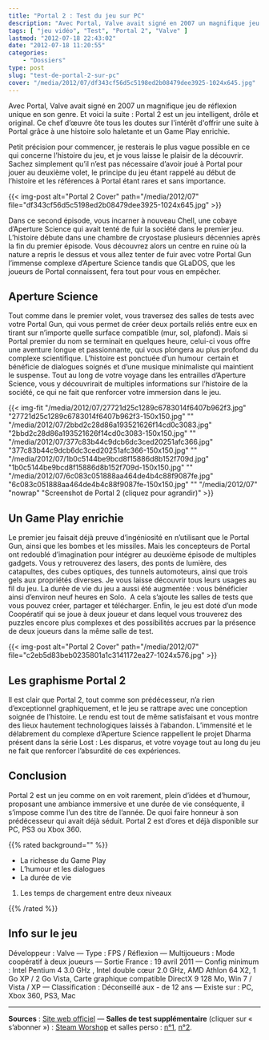 ```yaml
---
title: "Portal 2 : Test du jeu sur PC"
description: "Avec Portal, Valve avait signé en 2007 un magnifique jeu de réflexion unique en son genre. Et voici la suite : Portal 2 !"
tags: [ "jeu vidéo", "Test", "Portal 2", "Valve" ]
lastmod: "2012-07-18 22:43:02"
date: "2012-07-18 11:20:55"
categories:
    - "Dossiers"
type: post
slug: "test-de-portal-2-sur-pc"
cover: "/media/2012/07/df343cf56d5c5198ed2b08479dee3925-1024x645.jpg"
---
```


Avec Portal, Valve avait signé en 2007 un magnifique jeu de réflexion unique en son genre. Et voici la suite : Portal 2 est un jeu intelligent, drôle et original. Ce chef d’œuvre ôte tous les doutes sur l'intérêt d'offrir une suite à Portal grâce à une histoire solo haletante et un Game Play enrichie.

<!--more-->

Petit précision pour commencer, je resterais le plus vague possible en ce qui concerne l’histoire du jeu, et je vous laisse le plaisir de la découvrir. Sachez simplement qu’il n’est pas nécessaire d’avoir joué à Portal pour jouer au deuxième volet, le principe du jeu étant rappelé au début de l’histoire et les références à Portal étant rares et sans importance.

{{< img-post alt="Portal 2 Cover" path="/media/2012/07" file="df343cf56d5c5198ed2b08479dee3925-1024x645.jpg" >}}

Dans ce second épisode, vous incarner à nouveau Chell, une cobaye d’Aperture Science qui avait tenté de fuir la société dans le premier jeu. L’histoire débute dans une chambre de cryostase plusieurs décennies après la fin du premier épisode. Vous découvrez alors un centre en ruine où la nature a repris le dessus et vous allez tenter de fuir avec votre Portal Gun l’immense complexe d’Aperture Science tandis que GLaDOS, que les joueurs de Portal connaissent, fera tout pour vous en empêcher.

## Aperture Science

Tout comme dans le premier volet, vous traversez des salles de tests avec votre Portal Gun, qui vous permet de créer deux portails reliés entre eux en tirant sur n’importe quelle surface compatible (mur, sol, plafond). Mais si Portal premier du nom se terminait en quelques heure, celui-ci vous offre une aventure longue et passionnante, qui vous plongera au plus profond du complexe scientifique. L’histoire est ponctuée d’un humour  certain et bénéficie de dialogues soignés et d’une musique minimaliste qui maintient le suspense. Tout au long de votre voyage dans les entrailles d’Aperture Science, vous y découvrirait de multiples informations sur l’histoire de la société, ce qui ne fait que renforcer votre immersion dans le jeu.

{{< img-fit
    "/media/2012/07/27721d25c1289c6783014f6407b962f3.jpg" "27721d25c1289c6783014f6407b962f3-150x150.jpg" ""
    "/media/2012/07/2bbd2c28d86a193521626f14cd0c3083.jpg" "2bbd2c28d86a193521626f14cd0c3083-150x150.jpg" ""
    "/media/2012/07/377c83b44c9dcb6dc3ced20251afc366.jpg" "377c83b44c9dcb6dc3ced20251afc366-150x150.jpg" ""
    "/media/2012/07/1b0c5144be9bcd8f15886d8b152f709d.jpg" "1b0c5144be9bcd8f15886d8b152f709d-150x150.jpg" ""
    "/media/2012/07/6c083c051888aa464de4b4c88f9087fe.jpg" "6c083c051888aa464de4b4c88f9087fe-150x150.jpg" ""
    "/media/2012/07" "nowrap"
    "Screenshot de Portal 2 (cliquez pour agrandir)" >}}

## Un Game Play enrichie

Le premier jeu faisait déjà preuve d’ingéniosité en n’utilisant que le Portal Gun, ainsi que les bombes et les missiles. Mais les concepteurs de Portal ont redoublé d’imagination pour intégrer au deuxième épisode de multiples gadgets. Vous y retrouverez des lasers, des ponts de lumière, des catapultes, des cubes optiques, des tunnels automoteurs, ainsi que trois gels aux propriétés diverses. Je vous laisse découvrir tous leurs usages au fil du jeu. La durée de vie du jeu a aussi été augmentée : vous bénéficier ainsi d’environ neuf heures en Solo.  A cela s’ajoute les salles de tests que vous pouvez créer, partager et télécharger. Enfin, le jeu est doté d’un mode Coopératif qui se joue à deux joueur et dans lequel vous trouverez des puzzles encore plus complexes et des possibilités accrues par la présence de deux joueurs dans la même salle de test.

{{< img-post alt="Portal 2 Cover" path="/media/2012/07" file="c2eb5d83beb0235801a1c3141172ea27-1024x576.jpg" >}}

## Les graphisme Portal 2

Il est clair que Portal 2, tout comme son prédécesseur, n’a rien d’exceptionnel graphiquement, et le jeu se rattrape avec une conception soignée de l’histoire. Le rendu est tout de même satisfaisant et vous montre des lieux hautement technologiques laissés à l’abandon. L’immensité et le délabrement du complexe d’Aperture Science rappellent le projet Dharma présent dans la série Lost : Les disparus, et votre voyage tout au long du jeu ne fait que renforcer l’absurdité de ces expériences.

## Conclusion

Portal 2 est un jeu comme on en voit rarement, plein d’idées et d’humour, proposant une ambiance immersive et une durée de vie conséquente, il s’impose comme l’un des titre de l’année. De quoi faire honneur à son prédécesseur qui avait déjà séduit. Portal 2 est d’ores et déjà disponible sur PC, PS3 ou Xbox 360.

{{% rated background="" %}}

- La richesse du Game Play
- L’humour et les dialogues
- La durée de vie

1. Les temps de chargement entre deux niveaux

{{% /rated %}}

## Info sur le jeu

Développeur : Valve — Type : FPS / Réflexion — Multijoueurs : Mode coopératif à deux joueurs — Sortie France : 19 avril 2011 — Config minimum : Intel Pentium 4 3.0 GHz , Intel double cœur 2.0 GHz, AMD Athlon 64 X2, 1 Go XP / 2 Go Vista, Carte graphique compatible DirectX 9 128 Mo, Win 7 / Vista / XP — Classification : Déconseillé aux - de 12 ans — Existe sur : PC, Xbox 360, PS3, Mac

---

**Sources** : [Site web officiel](http://www.thinkwithportals.com/) — **Salles de test supplémentaire** (cliquer sur « s’abonner ») : [Steam Worshop](http://steamcommunity.com/workshop/browse?appid=620&browsesort=trend) et salles perso : [n°1](http://steamcommunity.com/sharedfiles/filedetails/?id=83301914), [n°2](http://steamcommunity.com/sharedfiles/filedetails/?id=83341188).